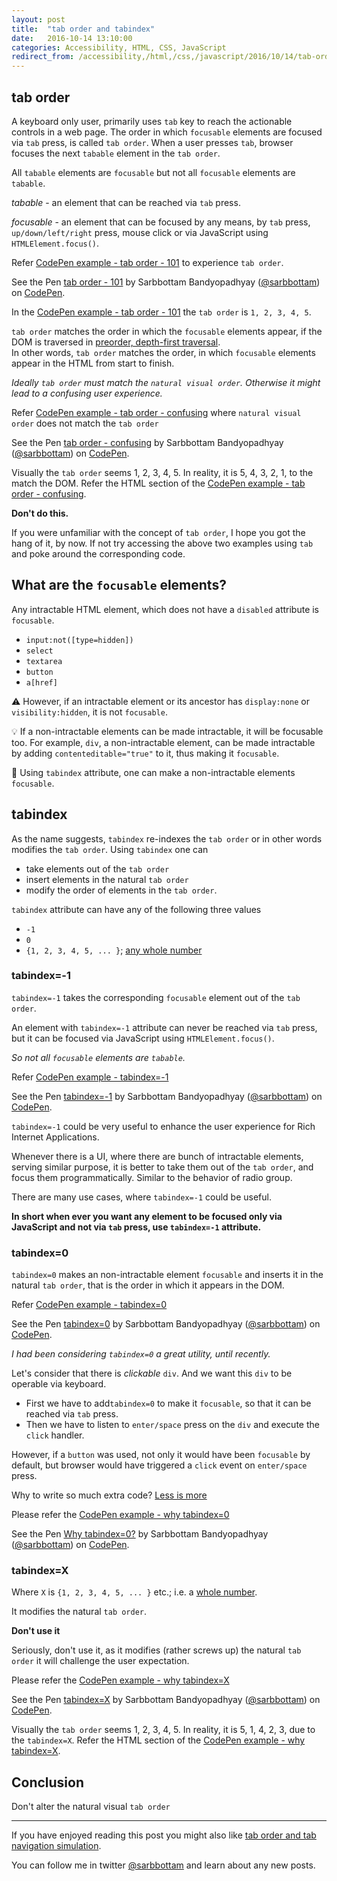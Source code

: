 ```yaml
---
layout: post
title:  "tab order and tabindex"
date:   2016-10-14 13:10:00
categories: Accessibility, HTML, CSS, JavaScript
redirect_from: /accessibility,/html,/css,/javascript/2016/10/14/tab-order-and-tabindex/
---
```


## tab order

A keyboard only user, primarily uses `tab` key to reach the actionable controls in a web page.
The order in which `focusable` elements are focused via `tab` press, is called `tab order`.
When a user presses `tab`, browser focuses the next `tabable` element in the `tab order`.

All `tabable` elements are `focusable` but not all `focusable` elements are `tabable`.

*tabable* - an element that can be reached via `tab` press.

*focusable* - an element that can be focused by any means, by `tab` press, `up/down/left/right` press, mouse click or via JavaScript using `HTMLElement.focus()`.

Refer [CodePen example - tab order - 101](http://codepen.io/sarbbottam/full/vXpaPO/) to experience `tab order`.

<p data-height="380" data-theme-id="0" data-slug-hash="vXpaPO" data-default-tab="result" data-user="sarbbottam" data-embed-version="2" class="codepen">See the Pen <a href="http://codepen.io/sarbbottam/pen/vXpaPO/">tab order  - 101</a> by Sarbbottam Bandyopadhyay (<a href="http://codepen.io/sarbbottam">@sarbbottam</a>) on <a href="http://codepen.io">CodePen</a>.</p>
<script async src="//assets.codepen.io/assets/embed/ei.js"></script>

In the [CodePen example - tab order - 101](http://codepen.io/sarbbottam/full/vXpaPO/) the `tab order` is `1, 2, 3, 4, 5`.

`tab order` matches the order in which the `focusable` elements appear, if the DOM is traversed in [preorder, depth-first traversal](https://www.w3.org/TR/dom/#concept-tree-order).
<br/>
In other words, `tab order` matches the order, in which `focusable` elements appear in the HTML from start to finish.

_Ideally `tab order` must match the `natural visual order`. Otherwise it might lead to a confusing user experience._

Refer [CodePen example - tab order - confusing](http://codepen.io/sarbbottam/full/amEjaP/) where `natural visual order` does not match the `tab order`

<p data-height="440" data-theme-id="0" data-slug-hash="amEjaP" data-default-tab="result" data-user="sarbbottam" data-embed-version="2" class="codepen">See the Pen <a href="http://codepen.io/sarbbottam/pen/amEjaP/">tab order  - confusing</a> by Sarbbottam Bandyopadhyay (<a href="http://codepen.io/sarbbottam">@sarbbottam</a>) on <a href="http://codepen.io">CodePen</a>.</p>
<script async src="//assets.codepen.io/assets/embed/ei.js"></script>

Visually the `tab order` seems 1, 2, 3, 4, 5. In reality, it is 5, 4, 3, 2, 1, to the match the DOM. Refer the HTML section of the [CodePen example - tab order - confusing](http://codepen.io/sarbbottam/amEjaP/).

**Don't do this.**

If you were unfamiliar with the concept of `tab order`, I hope you got the hang of it, by now.
If not try accessing the above two examples using `tab` and poke around the corresponding code.

## What are the `focusable` elements?

Any intractable HTML element, which does not have a `disabled` attribute is `focusable`.

* `input:not([type=hidden])`
* `select`
* `textarea`
* `button`
* `a[href]`

⚠︎︎ However, if an intractable element or its ancestor has `display:none` or `visibility:hidden`, it is not `focusable`.

💡 If a non-intractable elements can be made intractable, it will be focusable too.
For example, `div`, a non-intractable element, can be made intractable by adding `contenteditable="true"` to it, thus making it `focusable`.

👊 Using `tabindex` attribute, one can make a non-intractable elements `focusable`.

## tabindex

As the name suggests, `tabindex` re-indexes the `tab order` or in other words modifies the `tab order`.
Using `tabindex` one can

* take elements out of the `tab order`
* insert elements in the natural `tab order`
* modify the order of elements in the `tab order`.

`tabindex` attribute can have any of the following three values

* `-1`
* `0`
* `{1, 2, 3, 4, 5, ... }`; [any whole number](https://www.mathsisfun.com/whole-numbers.html)

### tabindex=-1

`tabindex=-1` takes the corresponding `focusable` element out of the `tab order`.

An element with `tabindex=-1` attribute can never be reached via `tab` press, but it can be focused via JavaScript using `HTMLElement.focus()`.

_So not all `focusable` elements are `tabable`._

Refer [CodePen example - tabindex=-1](http://codepen.io/sarbbottam/full/WGrRVO/)

<p data-height="650" data-theme-id="0" data-slug-hash="WGrRVO" data-default-tab="result" data-user="sarbbottam" data-embed-version="2" class="codepen">See the Pen <a href="http://codepen.io/sarbbottam/pen/WGrRVO/">tabindex=-1</a> by Sarbbottam Bandyopadhyay (<a href="http://codepen.io/sarbbottam">@sarbbottam</a>) on <a href="http://codepen.io">CodePen</a>.</p>
<script async src="//assets.codepen.io/assets/embed/ei.js"></script>

`tabindex=-1` could be very useful to enhance the user experience for Rich Internet Applications.

Whenever there is a UI, where there are bunch of intractable elements, serving similar purpose,
it is better to take them out of the `tab order`, and focus them programmatically. Similar to the behavior of radio group.

There are many use cases, where `tabindex=-1` could be useful.

**In short when ever you want any element to be focused only via JavaScript and not via `tab` press, use `tabindex=-1` attribute.**

### tabindex=0

`tabindex=0` makes an non-intractable element `focusable` and inserts it in the natural `tab order`, that is the order in which it appears in the DOM.

Refer [CodePen example - tabindex=0](http://codepen.io/sarbbottam/full/YGZkmV/)

<p data-height="450" data-theme-id="0" data-slug-hash="YGZkmV" data-default-tab="result" data-user="sarbbottam" data-embed-version="2" class="codepen">See the Pen <a href="http://codepen.io/sarbbottam/pen/YGZkmV/">tabindex=0</a> by Sarbbottam Bandyopadhyay (<a href="http://codepen.io/sarbbottam">@sarbbottam</a>) on <a href="http://codepen.io">CodePen</a>.</p>
<script async src="//assets.codepen.io/assets/embed/ei.js"></script>

_I had been considering `tabindex=0` a great utility, until recently._

Let's consider that there is _clickable_ `div`. And we want this `div` to be operable via keyboard.

* First we have to add`tabindex=0` to make it `focusable`, so that it can be reached via `tab` press.
* Then we have to listen to `enter/space` press on the `div` and execute the `click` handler.

However, if a `button` was used, not only it would have been `focusable` by default,
but browser would have triggered a `click` event on `enter/space` press.

Why to write so much extra code? [Less is more](https://www.google.com/#q=less+is+more)

Please refer the [CodePen example - why tabindex=0](http://codepen.io/sarbbottam/full/vXdxPm/)

<p data-height="500" data-theme-id="0" data-slug-hash="vXdxPm" data-default-tab="result" data-user="sarbbottam" data-embed-version="2" class="codepen">See the Pen <a href="http://codepen.io/sarbbottam/pen/vXdxPm/">Why tabindex=0?</a> by Sarbbottam Bandyopadhyay (<a href="http://codepen.io/sarbbottam">@sarbbottam</a>) on <a href="http://codepen.io">CodePen</a>.</p>
<script async src="//assets.codepen.io/assets/embed/ei.js"></script>

### tabindex=X

Where `X` is `{1, 2, 3, 4, 5, ... }` etc.; i.e. a [whole number](https://www.mathsisfun.com/whole-numbers.html).

It modifies the natural `tab order`.

**Don't use it**

Seriously, don't use it, as it modifies (rather screws up) the natural `tab order` it will challenge the user expectation.

Please refer the [CodePen example - why tabindex=X](http://codepen.io/sarbbottam/full/ozrrjx/)

<p data-height="350" data-theme-id="0" data-slug-hash="ozrrjx" data-default-tab="result" data-user="sarbbottam" data-embed-version="2" class="codepen">See the Pen <a href="http://codepen.io/sarbbottam/pen/ozrrjx/">tabindex=X</a> by Sarbbottam Bandyopadhyay (<a href="http://codepen.io/sarbbottam">@sarbbottam</a>) on <a href="http://codepen.io">CodePen</a>.</p>
<script async src="//assets.codepen.io/assets/embed/ei.js"></script>

Visually the `tab order` seems 1, 2, 3, 4, 5. In reality, it is 5, 1, 4, 2, 3, due to the `tabindex=X`. Refer the HTML section of the [CodePen example - why tabindex=X](http://codepen.io/sarbbottam/pen/ozrrjx/).

## Conclusion

Don't alter the natural visual `tab order`

---

If you have enjoyed reading this post you might also like [tab order and tab navigation simulation](/blog/2016/10/16/tab-order-and-tab-navigation-simulation).

You can follow me in twitter [@sarbbottam](https://twitter.com/sarbbottam) and learn about any new posts.